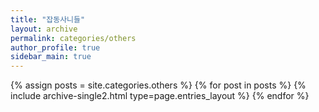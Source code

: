```yaml
---
title: "잡동사니들"
layout: archive
permalink: categories/others
author_profile: true
sidebar_main: true
---
```


{% assign posts = site.categories.others %}
{% for post in posts %} {% include archive-single2.html type=page.entries_layout %} {% endfor %}